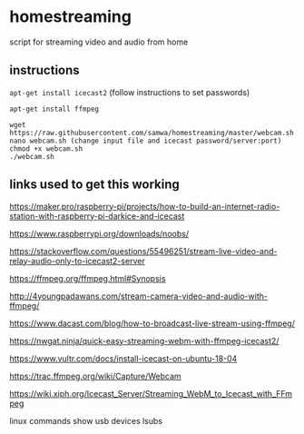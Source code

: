 # homestreaming
script for streaming video and audio from home


## instructions

`apt-get install icecast2` (follow instructions to set passwords)

`apt-get install ffmpeg`

```
wget https://raw.githubusercontent.com/samwa/homestreaming/master/webcam.sh
nano webcam.sh (change input file and icecast password/server:port)
chmod +x webcam.sh
./webcam.sh
```

## links used to get this working


https://maker.pro/raspberry-pi/projects/how-to-build-an-internet-radio-station-with-raspberry-pi-darkice-and-icecast

https://www.raspberrypi.org/downloads/noobs/ 

https://stackoverflow.com/questions/55496251/stream-live-video-and-relay-audio-only-to-icecast2-server

https://ffmpeg.org/ffmpeg.html#Synopsis

http://4youngpadawans.com/stream-camera-video-and-audio-with-ffmpeg/

https://www.dacast.com/blog/how-to-broadcast-live-stream-using-ffmpeg/

https://nwgat.ninja/quick-easy-streaming-webm-with-ffmpeg-icecast2/

https://www.vultr.com/docs/install-icecast-on-ubuntu-18-04

https://trac.ffmpeg.org/wiki/Capture/Webcam

https://wiki.xiph.org/Icecast_Server/Streaming_WebM_to_Icecast_with_FFmpeg

linux commands
show usb devices
lsubs

